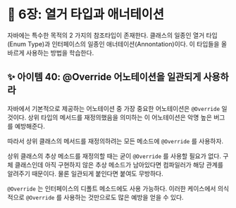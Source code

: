 # 💎 6장: 열거 타입과 애너테이션

자바에는 특수한 목적의 2 가지의 참조타입이 존재한다. 클래스의 일종인 열거 타입(Enum Type)과 인터페이스의 일종인 애너테이션(Annontation)이다. 이 타입들을 올바르게 사용하는 방법을 학습한다.

## ✨ 아이템 40: @Override 어노테이션을 일관되게 사용하라

자바에서 기본적으로 제공하는 어노테이션 중 가장 중요한 어노테이션은 `@Override` 일 것이다. 상위 타입의 메서드를 재정의했음을 의미하는 이 어노테이션은 악명 높은 버그를 예방해준다.

따라서 상위 클래스의 메서드를 재정의하려는 모든 메소드에 `@Override` 를 사용하자.

상위 클래스의 추상 메소드를 재정의할 때는 굳이 `@Override` 를 사용할 필요가 없다. 구체 클래스인데 아직 구현하지 않은 추상 메소드가 남아있다면 컴파일러가 해당 관계를 알려주기 때문이다. 물론 일관되게 붙인다면 붙여도 무방하다.

`@Override` 는 인터페이스의 디폴트 메소드에도 사용 가능하다. 이러한 케이스에서 의식적으로 `@Override` 를 사용하는 것만으로도 많은 예방을 얻을 수 있다.

